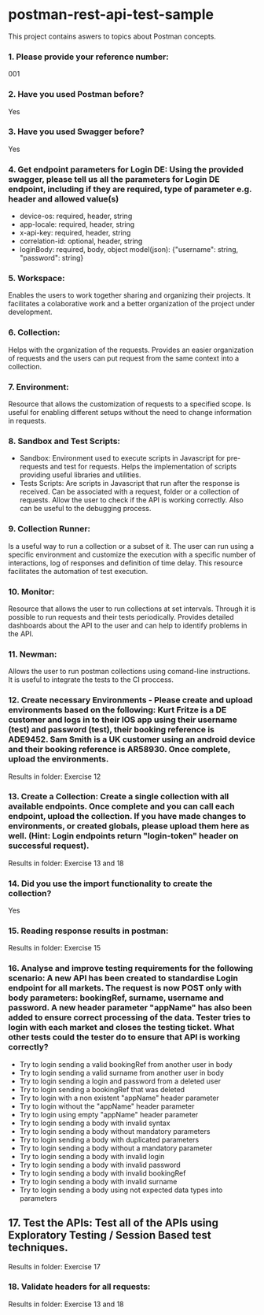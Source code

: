 # postman-rest-api-test-sample

This project contains aswers to topics about Postman concepts.

### 1. Please provide your reference number:
001

### 2.  Have you used Postman before?
Yes

### 3. Have you used Swagger before?
Yes

### 4. Get endpoint parameters for Login DE: Using the provided swagger, please tell us all the parameters for Login DE endpoint, including if they are required, type of parameter e.g. header and allowed value(s)
* device-os: required, header, string
* app-locale: required, header, string
* x-api-key: required, header, string
* correlation-id: optional, header, string
* loginBody: required, body, object model(json): {"username": string, "password": string}

### 5. Workspace:
Enables the users to work together sharing and organizing their projects. It facilitates a colaborative work and a better organization of the project under development.

### 6. Collection:
Helps with the organization of the requests. Provides an easier organization of requests and the users can put request from the same context into a collection.

### 7. Environment:
Resource that allows the customization of requests to a specified scope. Is useful for enabling different setups without the need to change information in requests.

### 8. Sandbox and Test Scripts:
* Sandbox: Environment used to execute scripts in Javascript for pre-requests and test for requests. Helps the implementation of scripts providing useful libraries and utilities.
* Tests Scripts: Are scripts in Javascript that run after the response is received. Can be associated with a request, folder or a collection of requests. Allow the user to check if the API is working correctly. Also can be useful to the debugging process.

### 9. Collection Runner:
Is a useful way to run a collection or a subset of it. The user can run using a specific environment and customize the execution with a specific number of interactions, log of responses and definition of time delay. This resource facilitates the automation of test execution.

### 10. Monitor:
Resource that allows the user to run collections at set intervals. Through it is possible to run requests and their tests periodically. Provides detailed dashboards about the API to the user and can help to identify problems in the API.

### 11. Newman:
Allows the user to run postman collections using comand-line instructions. It is useful to integrate the tests to the CI proccess.

### 12. Create necessary Environments - Please create and upload environments based on the following: Kurt Fritze is a DE customer and logs in to their IOS app using their username (test) and password (test), their booking reference is ADE9452. Sam Smith is a UK customer using an android device and their booking reference is AR58930. Once complete, upload the environments.

Results in folder: Exercise 12

### 13. Create a Collection: Create a single collection with all available endpoints. Once complete and you can call each endpoint, upload the collection. If you have made changes to environments, or created globals, please upload them here as well. (Hint: Login endpoints return "login-token" header on successful request).

Results in folder: Exercise 13 and 18

### 14. Did you use the import functionality to create the collection?

Yes

### 15. Reading response results in postman:

Results in folder: Exercise 15

### 16. Analyse and improve testing requirements for the following scenario: A new API has been created to standardise Login endpoint for all markets. The request is now POST only with body parameters: bookingRef, surname, username and password. A new header parameter "appName" has also been added to ensure correct processing of the data. Tester tries to login with each market and closes the testing ticket. What other tests could the tester do to ensure that API is working correctly?

* Try to login sending a valid bookingRef from another user in body
* Try to login sending a valid surname from another user in body
* Try to login sending a login and password from a deleted user
* Try to login sending a bookingRef that was deleted
* Try to login with a non existent "appName" header parameter
* Try to login without the "appName" header parameter
* Try to login using empty "appName" header parameter
* Try to login sending a body with invalid syntax
* Try to login sending a body without mandatory parameters
* Try to login sending a body with duplicated parameters
* Try to login sending a body without a mandatory parameter
* Try to login sending a body with invalid login
* Try to login sending a body with invalid password
* Try to login sending a body with invalid bookingRef
* Try to login sending a body with invalid surname
* Try to login sending a body using not expected data types into parameters

## 17. Test the APIs: Test all of the APIs using Exploratory Testing / Session Based test techniques.

Results in folder: Exercise 17

### 18. Validate headers for all requests:

Results in folder: Exercise 13 and 18





